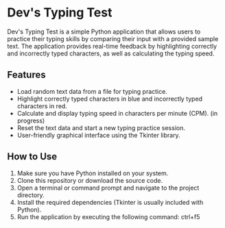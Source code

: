 # Dev's Typing Test

Dev's Typing Test is a simple Python application that allows users to practice their typing skills by comparing their input with a provided sample text. The application provides real-time feedback by highlighting correctly and incorrectly typed characters, as well as calculating the typing speed.

## Features

- Load random text data from a file for typing practice.
- Highlight correctly typed characters in blue and incorrectly typed characters in red.
- Calculate and display typing speed in characters per minute (CPM). (in progress)
- Reset the text data and start a new typing practice session.
- User-friendly graphical interface using the Tkinter library.

## How to Use

1. Make sure you have Python installed on your system.
2. Clone this repository or download the source code.
3. Open a terminal or command prompt and navigate to the project directory.
4. Install the required dependencies (Tkinter is usually included with Python).
5. Run the application by executing the following command: ctrl+f5
